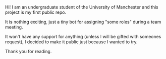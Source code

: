 Hi! I am an undergraduate student of the University of Manchester and this project is my first public repo. 

It is nothing exciting, just a tiny bot for assigning "some roles" during a team meeting. 

It won't have any support for anything (unless I will be gifted with someones request), I decided to make it public just because I wanted to try.

Thank you for reading.
